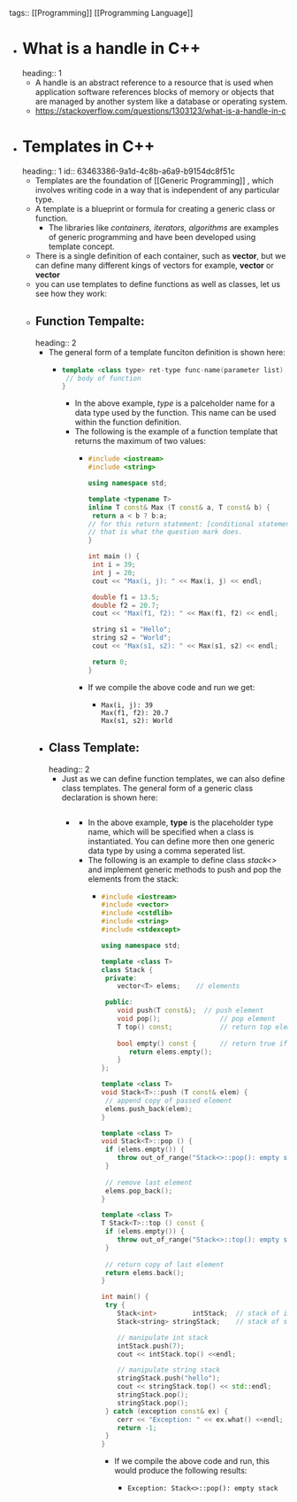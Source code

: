 tags:: [[Programming]] [[Programming Language]]

- # What is a handle in C++
  heading:: 1
	- A handle is an abstract reference to a resource that is used when application software references blocks of memory or objects that are managed by another system like a database or operating system.
	- https://stackoverflow.com/questions/1303123/what-is-a-handle-in-c
- # Templates in C++
  heading:: 1
  id:: 63463386-9a1d-4c8b-a6a9-b9154dc8f51c
	- Templates are the foundation of [[Generic Programming]] , which involves writing code in a way that is independent of any particular type.
	- A template is a blueprint or formula for creating a generic class or function.
		- The libraries like  _containers, iterators, algorithms_ are examples of generic programming and have been developed using template concept.
	- There is a single definition of each container, such as **vector**, but we can define many different kings of vectors for example, **vector<int>** or **vector<string>**
	- you can use templates to define functions as well as classes, let us see how they work:
	- ## Function Tempalte:
	  heading:: 2
		- The general form of a template funciton definition is shown here:
			- ```C++
			  template <class type> ret-type func-name(parameter list) {
			   // body of function
			  } 
			  ```
				- In the above example, _type_ is a palceholder name for a data type used by the function. This name can be used within the function definition.
				- The following is the example of a function template that returns the maximum of two values:
					- ```C++
					  #include <iostream>
					  #include <string>
					  
					  using namespace std;
					  
					  template <typename T>
					  inline T const& Max (T const& a, T const& b) { 
					   return a < b ? b:a; 
					  // for this return statement: [conditional statement ] -> if true then b if false then a
					  // that is what the question mark does.
					  }
					  
					  int main () {
					   int i = 39;
					   int j = 20;
					   cout << "Max(i, j): " << Max(i, j) << endl; 
					  
					   double f1 = 13.5; 
					   double f2 = 20.7; 
					   cout << "Max(f1, f2): " << Max(f1, f2) << endl; 
					  
					   string s1 = "Hello"; 
					   string s2 = "World"; 
					   cout << "Max(s1, s2): " << Max(s1, s2) << endl; 
					  
					   return 0;
					  }
					  ```
					- If we compile the above code and run we get:
						- ```
						  Max(i, j): 39
						  Max(f1, f2): 20.7
						  Max(s1, s2): World
						  ```
		- ## Class Template:
		  heading:: 2
			- Just as we can define function templates, we can also define class templates. The general form of a generic class declaration is shown here:
				- ```C++
				  ```
					- In the above example, **type** is the placeholder type name, which will be specified when a class is instantiated. You can define more then one generic data type by using a comma seperated list.
					- The following is an example to define class _stack<>_ and implement generic methods to push and pop the elements from the stack:
						- ```C++
						  #include <iostream>
						  #include <vector>
						  #include <cstdlib>
						  #include <string>
						  #include <stdexcept>
						  
						  using namespace std;
						  
						  template <class T>
						  class Stack { 
						   private: 
						      vector<T> elems;    // elements 
						  
						   public: 
						      void push(T const&);  // push element 
						      void pop();               // pop element 
						      T top() const;            // return top element 
						      
						      bool empty() const {      // return true if empty.
						         return elems.empty(); 
						      } 
						  }; 
						  
						  template <class T>
						  void Stack<T>::push (T const& elem) { 
						   // append copy of passed element 
						   elems.push_back(elem);    
						  } 
						  
						  template <class T>
						  void Stack<T>::pop () { 
						   if (elems.empty()) { 
						      throw out_of_range("Stack<>::pop(): empty stack"); 
						   }
						   
						   // remove last element 
						   elems.pop_back();         
						  } 
						  
						  template <class T>
						  T Stack<T>::top () const { 
						   if (elems.empty()) { 
						      throw out_of_range("Stack<>::top(): empty stack"); 
						   }
						   
						   // return copy of last element 
						   return elems.back();      
						  } 
						  
						  int main() { 
						   try {
						      Stack<int>         intStack;  // stack of ints 
						      Stack<string> stringStack;    // stack of strings 
						  
						      // manipulate int stack 
						      intStack.push(7); 
						      cout << intStack.top() <<endl; 
						  
						      // manipulate string stack 
						      stringStack.push("hello"); 
						      cout << stringStack.top() << std::endl; 
						      stringStack.pop(); 
						      stringStack.pop(); 
						   } catch (exception const& ex) { 
						      cerr << "Exception: " << ex.what() <<endl; 
						      return -1;
						   } 
						  } 
						  ```
							- If we compile the above code and run, this would produce the following results:
								- ```
								  Exception: Stack<>::pop(): empty stack
								  ```